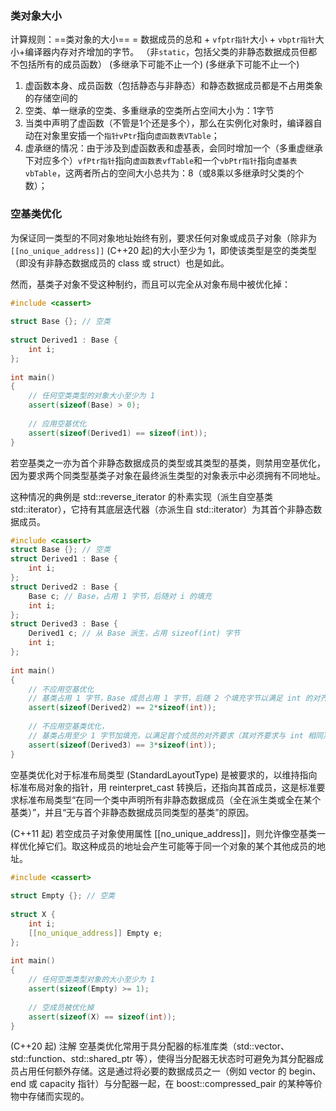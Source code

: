 ### 类对象大小
计算规则：==类对象的大小== = 数据成员的总和 + `vfptr指针`大小 + `vbptr指针`大小+编译器内存对齐增加的字节。
（非`static`，包括父类的非静态数据成员但都不包括所有的成员函数）
(多继承下可能不止一个)
(多继承下可能不止一个)
1. 虚函数本身、成员函数（包括静态与非静态）和静态数据成员都是不占用类象的存储空间的
2. 空类、单一继承的空类、多重继承的空类所占空间大小为：1字节
3. 当类中声明了虚函数（不管是1个还是多个），那么在实例化对象时，编译器自动在对象里安插一个`指针vPtr`指向`虚函数表VTable`；
4. 虚承继的情况：由于涉及到虚函数表和虚基表，会同时增加一个（多重虚继承下对应多个）`vfPtr指针`指向`虚函数表vfTable`和一个`vbPtr指针`指向`虚基表vbTable`，这两者所占的空间大小总共为：8（或8乘以多继承时父类的个数）；


### 空基类优化
为保证同一类型的不同对象地址始终有别，要求任何对象或成员子对象（除非为 `[[no_unique_address]]` (C++20 起)的大小至少为 1，即使该类型是空的类类型（即没有非静态数据成员的 class 或 struct）也是如此。

然而，基类子对象不受这种制约，而且可以完全从对象布局中被优化掉：

```cpp
#include <cassert>
 
struct Base {}; // 空类
 
struct Derived1 : Base {
    int i;
};
 
int main()
{
    // 任何空类类型的对象大小至少为 1
    assert(sizeof(Base) > 0);
 
    // 应用空基优化
    assert(sizeof(Derived1) == sizeof(int));
}

```
若空基类之一亦为首个非静态数据成员的类型或其类型的基类，则禁用空基优化，因为要求两个同类型基类子对象在最终派生类型的对象表示中必须拥有不同地址。

这种情况的典例是 std::reverse_iterator 的朴素实现（派生自空基类 std::iterator），它持有其底层迭代器（亦派生自 std::iterator）为其首个非静态数据成员。

```cpp
#include <cassert>
struct Base {}; // 空类
struct Derived1 : Base {
    int i;
};
struct Derived2 : Base {
    Base c; // Base，占用 1 字节，后随对 i 的填充
    int i;
};
struct Derived3 : Base {
    Derived1 c; // 从 Base 派生，占用 sizeof(int) 字节
    int i;
};
 
int main()
{
    // 不应用空基优化
    // 基类占用 1 字节，Base 成员占用 1 字节，后随 2 个填充字节以满足 int 的对齐要求
    assert(sizeof(Derived2) == 2*sizeof(int));
 
    // 不应用空基类优化，
    // 基类占用至少 1 字节加填充，以满足首个成员的对齐要求（其对齐要求与 int 相同）
    assert(sizeof(Derived3) == 3*sizeof(int));
}
```
空基类优化对于标准布局类型 (StandardLayoutType) 是被要求的，以维持指向标准布局对象的指针，用 reinterpret_cast 转换后，还指向其首成员，这是标准要求标准布局类型“在同一个类中声明所有非静态数据成员（全在派生类或全在某个基类）”，并且“无与首个非静态数据成员同类型的基类”的原因。

(C++11 起)
若空成员子对象使用属性 [[no_unique_address]]，则允许像空基类一样优化掉它们。取这种成员的地址会产生可能等于同一个对象的某个其他成员的地址。

```cpp
#include <cassert>
 
struct Empty {}; // 空类
 
struct X {
    int i;
    [[no_unique_address]] Empty e;
};
 
int main()
{
    // 任何空类类型对象的大小至少为 1
    assert(sizeof(Empty) >= 1);
 
    // 空成员被优化掉
    assert(sizeof(X) == sizeof(int));
}
```
(C++20 起)
注解
空基类优化常用于具分配器的标准库类（std::vector、std::function、std::shared_ptr 等），使得当分配器无状态时可避免为其分配器成员占用任何额外存储。这是通过将必要的数据成员之一（例如 vector 的 begin、end 或 capacity 指针）与分配器一起，在 boost::compressed_pair 的某种等价物中存储而实现的。